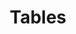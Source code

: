 ---
layout: chapter
title: Tables
slides:

  - class: title-slide
    content: |

      ![Gather Workshops Logo]([[BASE_URL]]/theme/assets/images/gw_logo.png)

      # Tables
      _Structuring your data_




  - content: |

      # What is a table



  - content: |

      # Columns



  - content: |

      # Data Types



  - content: |

      # Linked Data



  - content: |

      # Naming




---